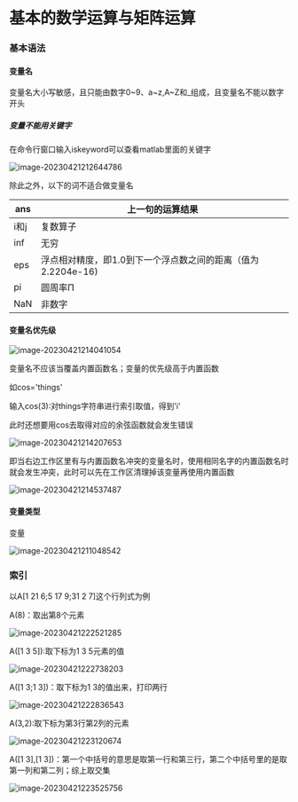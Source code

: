 # 基本的数学运算与矩阵运算

### 基本语法

#### 变量名

变量名大小写敏感，且只能由数字0~9、a~z,A~Z和_组成，且变量名不能以数字开头

##### 变量不能用关键字

在命令行窗口输入iskeyword可以查看matlab里面的关键字

![image-20230421212644786](https://non1.oss-cn-guangzhou.aliyuncs.com/write1/202304212126829.png)

除此之外，以下的词不适合做变量名

| ans  | 上一句的运算结果                                             |
| ---- | ------------------------------------------------------------ |
| i和j | 复数算子                                                     |
| inf  | 无穷                                                         |
| eps  | 浮点相对精度，即1.0到下一个浮点数之间的距离（值为2.2204e-16) |
| pi   | 圆周率Π                                                      |
| NaN  | 非数字                                                       |

#### 变量名优先级

![image-20230421214041054](https://non1.oss-cn-guangzhou.aliyuncs.com/write1/202304212142616.png)

变量名不应该当覆盖内置函数名；变量的优先级高于内置函数

如cos='things'

输入cos(3):对things字符串进行索引取值，得到'i'

此时还想要用cos去取得对应的余弦函数就会发生错误

![image-20230421214207653](https://non1.oss-cn-guangzhou.aliyuncs.com/write1/202304212142385.png)



即当右边工作区里有与内置函数名冲突的变量名时，使用相同名字的内置函数名时就会发生冲突，此时可以先在工作区清理掉该变量再使用内置函数

![image-20230421214537487](https://non1.oss-cn-guangzhou.aliyuncs.com/write1/202304212145286.png)

#### 变量类型

变量

![image-20230421211048542](https://non1.oss-cn-guangzhou.aliyuncs.com/write1/202304212110438.png)



### 索引

以A[1 21 6;5 17 9;31 2 7]这个行列式为例

A(8)：取出第8个元素

![image-20230421222521285](https://non1.oss-cn-guangzhou.aliyuncs.com/write1/202304212225045.png)

A([1 3 5]):取下标为1 3 5元素的值

![image-20230421222738203](https://non1.oss-cn-guangzhou.aliyuncs.com/write1/202304212227916.png)

 A([1 3;1 3])：取下标为1 3的值出来，打印两行

![image-20230421222836543](https://non1.oss-cn-guangzhou.aliyuncs.com/write1/202304212228782.png)

A(3,2):取下标为第3行第2列的元素

![image-20230421223120674](https://non1.oss-cn-guangzhou.aliyuncs.com/write1/202304212231411.png)

A([1 3],[1 3])：第一个中括号的意思是取第一行和第三行，第二个中括号里的是取第一列和第二列；综上取交集

![image-20230421223525756](https://non1.oss-cn-guangzhou.aliyuncs.com/write1/202304212235496.png)
